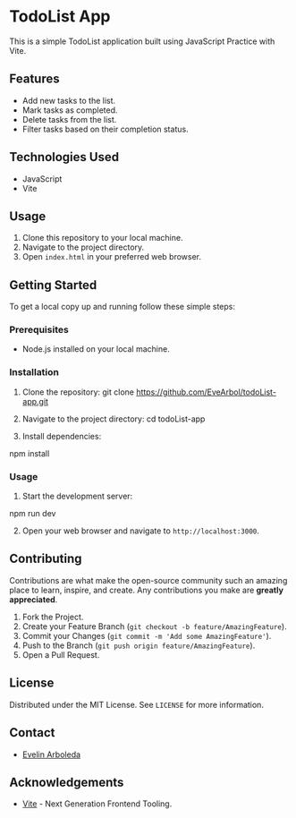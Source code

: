 # TodoList App

This is a simple TodoList application built using JavaScript Practice with Vite.

## Features

- Add new tasks to the list.
- Mark tasks as completed.
- Delete tasks from the list.
- Filter tasks based on their completion status.

## Technologies Used

- JavaScript
- Vite

## Usage

1. Clone this repository to your local machine.
2. Navigate to the project directory.
3. Open `index.html` in your preferred web browser.

## Getting Started

To get a local copy up and running follow these simple steps:

### Prerequisites

- Node.js installed on your local machine.

### Installation

1. Clone the repository:
git clone https://github.com/EveArbol/todoList-app.git


2. Navigate to the project directory:
cd todoList-app


3. Install dependencies:

npm install


### Usage

1. Start the development server:

npm run dev

2. Open your web browser and navigate to `http://localhost:3000`.

## Contributing

Contributions are what make the open-source community such an amazing place to learn, inspire, and create. Any contributions you make are **greatly appreciated**.

1. Fork the Project.
2. Create your Feature Branch (`git checkout -b feature/AmazingFeature`).
3. Commit your Changes (`git commit -m 'Add some AmazingFeature'`).
4. Push to the Branch (`git push origin feature/AmazingFeature`).
5. Open a Pull Request.

## License

Distributed under the MIT License. See `LICENSE` for more information.

## Contact

- [Evelin Arboleda](https://github.com/EveArbol)

## Acknowledgements

- [Vite](https://vitejs.dev/) - Next Generation Frontend Tooling.




